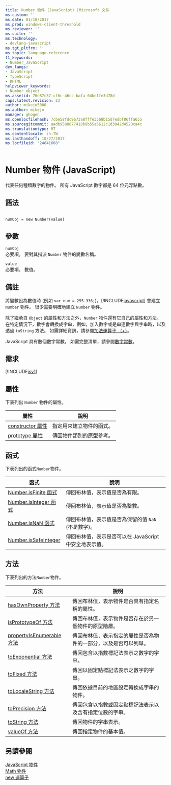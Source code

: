 ```yaml
---
title: Number 物件 (JavaScript) |Microsoft 文件
ms.custom: ''
ms.date: 01/18/2017
ms.prod: windows-client-threshold
ms.reviewer: ''
ms.suite: ''
ms.technology:
- devlang-javascript
ms.tgt_pltfrm: ''
ms.topic: language-reference
f1_keywords:
- Number_JavaScript
dev_langs:
- JavaScript
- TypeScript
- DHTML
helpviewer_keywords:
- Number object
ms.assetid: 76e87c37-cf6c-46cc-bafa-04be1fe3d78d
caps.latest.revision: 23
author: mikejo5000
ms.author: mikejo
manager: ghogen
ms.openlocfilehash: 7cbe58fdc9673a8fffe35b8b15d7edbf86ffa655
ms.sourcegitcommit: aadb9588877418b8b55a5612c1d3842d4520ca4c
ms.translationtype: MT
ms.contentlocale: zh-TW
ms.lasthandoff: 10/27/2017
ms.locfileid: "24641668"
---
```

# <a name="number-object-javascript"></a>Number 物件 (JavaScript)
代表任何種類數字的物件。 所有 JavaScript 數字都是 64 位元浮點數。  
  
## <a name="syntax"></a>語法  
  
```  
  
numObj = new Number(value)  
```  
  
## <a name="parameters"></a>參數  
 `numObj`  
 必要項。 要對其指派 `Number` 物件的變數名稱。  
  
 `value`  
 必要項。 數值。  
  
## <a name="remarks"></a>備註  
 將變數設為數值時 (例如 `var num = 255.336;`)，[!INCLUDE[javascript](../../javascript/includes/javascript-md.md)] 會建立 `Number` 物件。 很少需要明確地建立 `Number` 物件。  
  
 除了繼承自 `Object` 的屬性和方法之外，`Number` 物件還有它自己的屬性和方法。 在特定情況下，數字會轉換成字串，例如，加入數字或是串連數字與字串時，以及透過 `toString` 方法。 如需詳細資訊，請參閱[加法運算子 （+）](../../javascript/reference/addition-operator-decrement-javascript.md)。  
  
 JavaScript 具有數個數字常數。 如需完整清單，請參閱[數字常數](../../javascript/reference/number-constants-javascript.md)。  
  
## <a name="requirements"></a>需求  
 [!INCLUDE[jsv1](../../javascript/misc/includes/jsv1-md.md)]  
  
## <a name="properties"></a>屬性  
 下表列出 `Number` 物件的屬性。  
  
|屬性|說明|  
|--------------|-----------------|  
|[constructor 屬性](../../javascript/reference/constructor-property-object-javascript.md)|指定用來建立物件的函式。|  
|[prototype 屬性](../../javascript/reference/prototype-property-object-javascript.md)|傳回物件類別的原型參考。|  
  
## <a name="functions"></a>函式  
 下表列出的函式`Number`物件。  
  
|函式|說明|  
|--------------|-----------------|  
|[Number.isFinite 函式](../../javascript/reference/number-isfinite-function-number-javascript.md)|傳回布林值，表示值是否為有限。|  
|[Number.isInteger 函式](../../javascript/reference/number-isinteger-function-number-javascript.md)|傳回布林值，表示值是否為整數。|  
|[Number.isNaN 函式](../../javascript/reference/number-isnan-function-number-javascript.md)|傳回布林值，表示值是否為保留的值 `NaN` (不是數字)。|  
|[Number.isSafeInteger](../../javascript/reference/number-issafeinteger-number-javascript.md)|傳回布林值，表示是否可以在 JavaScript 中安全地表示值。|  
  
## <a name="methods"></a>方法  
 下表列出的方法`Number`物件。  
  
|方法|說明|  
|------------|-----------------|  
|[hasOwnProperty 方法](../../javascript/reference/hasownproperty-method-object-javascript.md)|傳回布林值，表示物件是否具有指定名稱的屬性。|  
|[isPrototypeOf 方法](../../javascript/reference/isprototypeof-method-object-javascript.md)|傳回布林值，表示物件是否存在於另一個物件的原型階層。|  
|[propertyIsEnumerable 方法](../../javascript/reference/propertyisenumerable-method-object-javascript.md)|傳回布林值，表示指定的屬性是否為物件的一部分，以及是否可以列舉。|  
|[toExponential 方法](../../javascript/reference/toexponential-method-number-javascript.md)|傳回包含以指數標記法表示之數字的字串。|  
|[toFixed 方法](../../javascript/reference/tofixed-method-number-javascript.md)|傳回以固定點標記法表示之數字的字串。|  
|[toLocaleString 方法](../../javascript/reference/tolocalestring-number.md)|傳回依據目前的地區設定轉換成字串的物件。|  
|[toPrecision 方法](../../javascript/reference/toprecision-method-number-javascript.md)|傳回包含以指數或固定點標記法表示以及含有指定位數的字串。|  
|[toString 方法](../../javascript/reference/tostring-method-object-javascript.md)|傳回物件的字串表示。|  
|[valueOf 方法](../../javascript/reference/valueof-method-object-javascript.md)|傳回指定物件的基本值。|  
  
## <a name="see-also"></a>另請參閱  
 [JavaScript 物件](../../javascript/reference/javascript-objects.md)   
 [Math 物件](../../javascript/reference/math-object-javascript.md)   
 [new 運算子](../../javascript/reference/new-operator-decrementjavascript.md)
